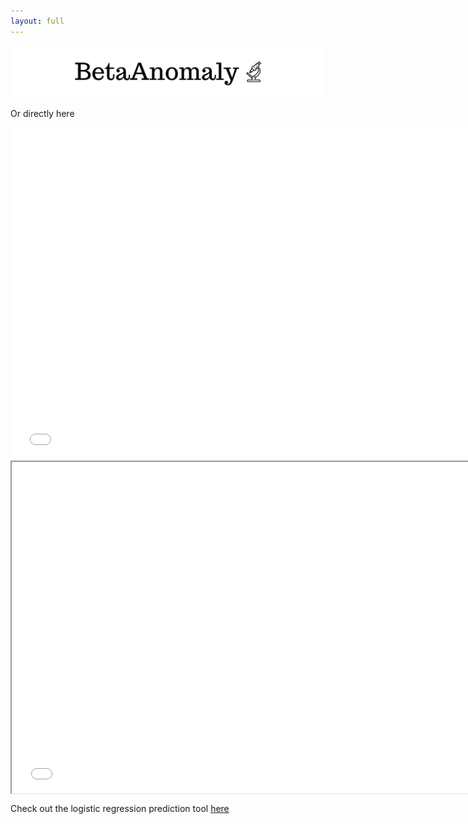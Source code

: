 ```yaml
---
layout: full
---
```

![betaanomaly.png.png](./assets/img/betaanomaly.png)

Or directly here
<iframe src="assets/html/one.html" width="750px" height="530px" frameborder="0" position="relative">Genre plot</iframe>

<iframe src="assets/html/one.html" style="display: block; margin: auto; width: 750px; height: 530px; frameborder: 0;"></iframe>

Check out the logistic regression prediction tool [here](https://scherkao31.github.io/ada-template-website/assets/html/one.html)

